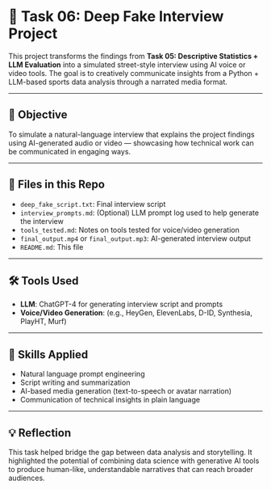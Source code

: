# 🎥 Task 06: Deep Fake Interview Project

This project transforms the findings from **Task 05: Descriptive Statistics + LLM Evaluation** into a simulated street-style interview using AI voice or video tools. The goal is to creatively communicate insights from a Python + LLM-based sports data analysis through a narrated media format.

---

## 🎯 Objective

To simulate a natural-language interview that explains the project findings using AI-generated audio or video — showcasing how technical work can be communicated in engaging ways.

---

## 📁 Files in this Repo

- `deep_fake_script.txt`: Final interview script
- `interview_prompts.md`: (Optional) LLM prompt log used to help generate the interview
- `tools_tested.md`: Notes on tools tested for voice/video generation
- `final_output.mp4` or `final_output.mp3`: AI-generated interview output
- `README.md`: This file

---

## 🛠 Tools Used

- **LLM**: ChatGPT-4 for generating interview script and prompts
- **Voice/Video Generation**: (e.g., HeyGen, ElevenLabs, D-ID, Synthesia, PlayHT, Murf)

---

## 🧠 Skills Applied

- Natural language prompt engineering
- Script writing and summarization
- AI-based media generation (text-to-speech or avatar narration)
- Communication of technical insights in plain language

---

## 💡 Reflection

This task helped bridge the gap between data analysis and storytelling. It highlighted the potential of combining data science with generative AI tools to produce human-like, understandable narratives that can reach broader audiences.
